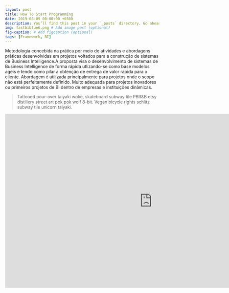 ```yaml
---
layout: post
title: How To Start Programming
date: 2019-08-09 00:00:00 +0300
description: You’ll find this post in your `_posts` directory. Go ahead and edit it and re-build the site to see your changes. # Add post description (optional)
img: fastbiblue6.png # Add image post (optional)
fig-caption: # Add figcaption (optional)
tags: [Framework, BI]
---
```

Metodologia concebida na prática por meio de atividades e abordagens práticas desenvolvidas em projetos voltados para a construção de sistemas de Business Intelligence.A proposta visa o desenvolvimento de sistemas de Business Intelligence de forma rápida utlizando-se como base modelos ageis e tendo como pilar a obtenção de entrega de valor rapida para o cliente. Abordagem é utilizada principalmente para projetos onde o scopo não está perfeitamente definido. Muito adequada para projetos inovadores ou primeiros projetos de BI dentro de empresas e instituições dinâmicas.
>Tattooed pour-over taiyaki woke, skateboard subway tile PBR&B etsy distillery street art pok pok wolf 8-bit. Vegan bicycle rights schlitz subway tile unicorn taiyaki.


<iframe src="https://docs.google.com/presentation/d/e/2PACX-1vQ8jddxH08ufA86iJWl3P_zwGAKuQhZDzTa6HOWNumkC5iZ1AJWGQJY4hYUo4OqYM3B2Crkq_uoGHIa/embed?start=false&loop=false&delayms=3000" frameborder="0" width="960" height="569" allowfullscreen="true" mozallowfullscreen="true" webkitallowfullscreen="true"></iframe>
